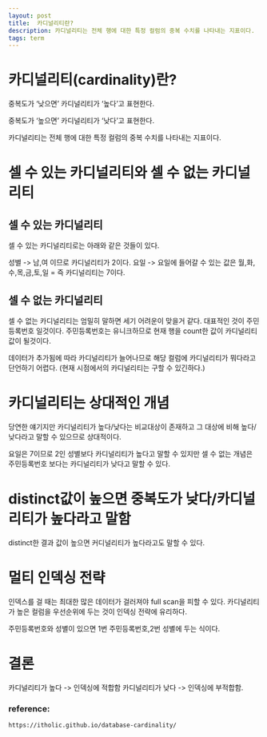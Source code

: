 ```yaml
---
layout: post
title:  카디널리티란?
description: 카디널리티는 전체 행에 대한 특정 컬럼의 중복 수치를 나타내는 지표이다.
tags: term
---
```


# 카디널리티(cardinality)란?

중복도가 ‘낮으면’ 카디널리티가 ‘높다’고 표현한다.

중복도가 ‘높으면’ 카디널리티가 ‘낮다’고 표현한다.

카디널리티는 전체 행에 대한 특정 컬럼의 중복 수치를 나타내는 지표이다.


# 셀 수 있는 카디널리티와 셀 수 없는 카디널리티

## 셀 수 있는 카디널리티

셀 수 있는 카디널리티로는 아래와 같은 것들이 있다.

성별 -> 남,여 이므로 카디널리티가 2이다.
요일 -> 요일에 들어갈 수 있는 값은 월,화,수,목,금,토,일 = 즉 카디널리티는 7이다.

## 셀 수 없는 카디널리티

셀 수 없는 카디널리티는 엄밀히 말하면 세기 어려운이 맞을거 같다.
대표적인 것이 주민등록번호 일것이다. 주민등록번호는 유니크하므로 현재 행을 count한 값이 카디널리티 값이 될것이다.

데이터가 추가됨에 따라 카디널리티가 늘어나므로 해당 컬럼에 카디널리티가 뭐다라고 단언하기 어렵다.
(현재 시점에서의 카디널리티는 구할 수 있긴하다.)

# 카디널리티는 상대적인 개념

당연한 얘기지만 카디널리티가 높다/낮다는 비교대상이 존재하고
그 대상에 비해 높다/낮다라고 말할 수 있으므로 상대적이다.

요일은 7이므로 2인 성별보다 카디널리티가 높다고 말할 수 있지만 셀 수 없는 개념은 주민등록번호 보다는
카디널리티가 낮다고 말할 수 있다.

# distinct값이 높으면 중복도가 낮다/카디널리티가 높다라고 말함

distinct한 결과 값이 높으면 커디널리티가 높다라고도 말할 수 있다.


# 멀티 인덱싱 전략

인덱스를 걸 때는 최대한 많은 데이터가 걸러져야 full scan을 피할 수 있다. 
카디널리티가 높은 컬럼을 우선순위에 두는 것이 인덱싱 전략에 유리하다.


주민등록번호와 성별이 있으면 1번 주민등록번호,2번 성별에 두는 식이다.


# 결론

카디널리티가 높다 -> 인덱싱에 적합함
카디널리티가 낮다 -> 인덱싱에 부적합함.


### reference:

```
https://itholic.github.io/database-cardinality/
```